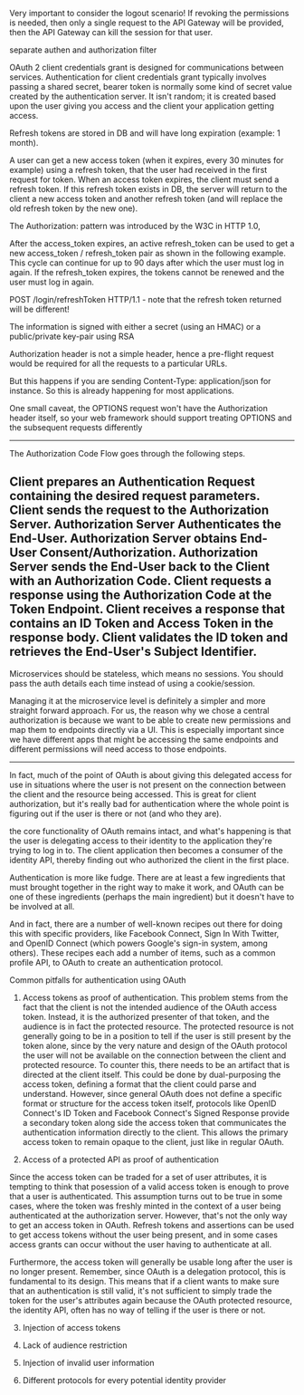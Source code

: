 Very important to consider the logout scenario! If revoking the permissions is needed, then only a single request to the API Gateway will be provided, then the API Gateway can kill the session for that user.

separate authen and authorization filter

OAuth 2 client credentials grant is designed for communications between services. Authentication for client credentials grant typically involves passing a shared secret,
bearer token is normally some kind of secret value created by the authentication server. It isn't random; it is created based upon the user giving you access and the client your application getting access.

Refresh tokens are stored in DB and will have long expiration (example: 1 month).

A user can get a new access token (when it expires, every 30 minutes for example) using a refresh token, that the user had received in the first request for token. When an access token expires, the client must send a refresh token. If this refresh token exists in DB, the server will return to the client a new access token and another refresh token (and will replace the old refresh token by the new one).

The  Authorization: <type> <credentials> pattern was introduced by the W3C in HTTP 1.0,

After the access_token expires, an active refresh_token can be used to get a new access_token / refresh_token pair as shown in the following example. This cycle can continue for up to 90 days after which the user must log in again. If the refresh_token expires, the tokens cannot be renewed and the user must log in again.

POST /login/refreshToken HTTP/1.1 - note that the refresh token returned will be different!

The information is signed with either a secret (using an HMAC) or a public/private key-pair using RSA

Authorization header is not a simple header, hence a pre-flight request would be required for all the requests to a particular URLs.

But this happens if you are sending Content-Type: application/json for instance. So this is already happening for most applications.

One small caveat, the OPTIONS request won't have the Authorization header itself, so your web framework should support treating OPTIONS and the subsequent requests differently

---------
The Authorization Code Flow goes through the following steps.

Client prepares an Authentication Request containing the desired request parameters.
Client sends the request to the Authorization Server.
Authorization Server Authenticates the End-User.
Authorization Server obtains End-User Consent/Authorization.
Authorization Server sends the End-User back to the Client with an Authorization Code.
Client requests a response using the Authorization Code at the Token Endpoint.
Client receives a response that contains an ID Token and Access Token in the response body.
Client validates the ID token and retrieves the End-User's Subject Identifier.
-----------

Microservices should be stateless, which means no sessions. You should pass the auth details each time instead of using a cookie/session.

Managing it at the microservice level is definitely a simpler and more straight forward approach. For us, the reason why we chose a central authorization is because we want to be able to create new permissions and map them to endpoints directly via a UI. This is especially important since we have different apps that might be accessing the same endpoints and different permissions will need access to those endpoints.

---------
In fact, much of the point of OAuth is about giving this delegated access for use in situations where the user is not present on the connection between the client and the resource being accessed. This is great for client authorization, but it's really bad for authentication where the whole point is figuring out if the user is there or not (and who they are).

the core functionality of OAuth remains intact, and what's happening is that the user is delegating access to their identity to the application they're trying to log in to. The client application then becomes a consumer of the identity API, thereby finding out who authorized the client in the first place.

Authentication is more like fudge. There are at least a few ingredients that must brought together in the right way to make it work, and OAuth can be one of these ingredients (perhaps the main ingredient) but it doesn't have to be involved at all.

And in fact, there are a number of well-known recipes out there for doing this with specific providers, like Facebook Connect, Sign In With Twitter, and OpenID Connect (which powers Google's sign-in system, among others). These recipes each add a number of items, such as a common profile API, to OAuth to create an authentication protocol.


Common pitfalls for authentication using OAuth
1. Access tokens as proof of authentication. 
 This problem stems from the fact that the client is not the intended audience of the OAuth access token. Instead, it is the authorized presenter of that token, and the audience is in fact the protected resource. The protected resource is not generally going to be in a position to tell if the user is still present by the token alone, since by the very nature and design of the OAuth protocol the user will not be available on the connection between the client and protected resource. To counter this, there needs to be an artifact that is directed at the client itself. This could be done by dual-purposing the access token, defining a format that the client could parse and understand. However, since general OAuth does not define a specific format or structure for the access token itself, protocols like OpenID Connect's ID Token and Facebook Connect's Signed Response provide a secondary token along side the access token that communicates the authentication information directly to the client. This allows the primary access token to remain opaque to the client, just like in regular OAuth.

2. Access of a protected API as proof of authentication

Since the access token can be traded for a set of user attributes, it is tempting to think that posession of a valid access token is enough to prove that a user is authenticated. This assumption turns out to be true in some cases, where the token was freshly minted in the context of a user being authenticated at the authorization server. However, that's not the only way to get an access token in OAuth. Refresh tokens and assertions can be used to get access tokens without the user being present, and in some cases access grants can occur without the user having to authenticate at all.

Furthermore, the access token will generally be usable long after the user is no longer present. Remember, since OAuth is a delegation protocol, this is fundamental to its design. This means that if a client wants to make sure that an authentication is still valid, it's not sufficient to simply trade the token for the user's attributes again because the OAuth protected resource, the identity API, often has no way of telling if the user is there or not.

3. Injection of access tokens


4. Lack of audience restriction

5. Injection of invalid user information

6. Different protocols for every potential identity provider
